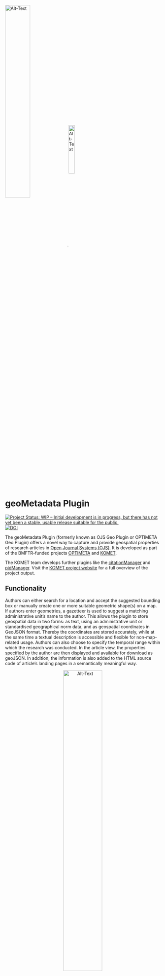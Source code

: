 <div>
<a href="https://projects.tib.eu/optimeta/en/">
<img src="https://projects.tib.eu/fileadmin/_processed_/e/8/csm_Optimeta_Logo_web_98c26141b1.png" alt="Alt-Text" title="OPTIMETA Logo" width="40%" align="middle"/>
</a>
<a href="https://projects.tib.eu/komet/en/">
<img src="https://projects.tib.eu/fileadmin/data/komet/img/Logo_Komet_RZ.png" alt="Alt-Text" title="KOMET Logo" width="20%" align="middle">
</a>
</div>

# geoMetadata Plugin
[![Project Status: WIP – Initial development is in progress, but there has not yet been a stable, usable release suitable for the public.](https://www.repostatus.org/badges/latest/wip.svg)](https://www.repostatus.org/#wip) [![DOI](https://zenodo.org/badge/DOI/10.5281/zenodo.8198983.svg)](https://doi.org/10.5281/zenodo.8198983)

The geoMetadata Plugin (formerly known as OJS Geo Plugin or OPTIMETA Geo Plugin) offers a novel way to capture and provide geospatial properties of research articles in [Open Journal Systems (OJS)](https://pkp.sfu.ca/ojs/).
It is developed as part of the BMFTR-funded projects [OPTIMETA](https://projects.tib.eu/optimeta/en/) and [KOMET](https://projects.tib.eu/komet/en/).

The KOMET team develops further plugins like the [citationManager](https://github.com/TIBHannover/citationManager) and [pidManager](https://github.com/TIBHannover/pidManager). 
Visit the [KOMET project website](https://projects.tib.eu/komet/output/) for a full overview of the project output.

## Functionality  
Authors can either search for a location and accept the suggested bounding box or manually create one or more suitable geometric shape(s) on a map.
If authors enter geometries, a gazetteer is used to suggest a matching administrative unit’s name to the author.
This allows the plugin to store geospatial data in two forms: as text, using an administrative unit or standardised geographical norm data, and as geospatial coordinates in GeoJSON format.
Thereby the coordinates are stored accurately, while at the same time a textual description is accessible and flexible for non-map-related usage.
Authors can also choose to specify the temporal range within which the research was conducted.
In the article view, the properties specified by the author are then displayed and available for download as geoJSON.
In addition, the information is also added to the HTML source code of article’s landing pages in a semantically meaningful way.

<div style="text-align:center">
<img src="docs/screenshots/SubmissionView.png" alt="Alt-Text" title="Screenshot of entering geospatial properties in the OJS submission process" width="50%" align="middle"/>
<br/>
<em>Screenshot of entering geospatial properties in the OJS submission process</em>
</div>

<div style="text-align:center">
<img src="docs/screenshots/ArticleView.png" alt="screenshot of geo plugin" title="Screenshot of geospatial properties in the OJS article view" width="50%" align="middle"/>
<br/>
<em>Screenshot of geospatial properties in the OJS article view</em>
</div>

## Publications 
- A first prototype of the geoMetadata Plugin was developed under the name *geoOJS* by Tom Niers for the BSc. thesis [Geospatial Metadata for Discovery in Scholarly Publishing](http://nbn-resolving.de/urn:nbn:de:hbz:6-69029469735); the work was [presented at The Munin Conference on Scholarly Publishing, 2020](https://doi.org/10.7557/5.5590), see [recording](https://youtu.be/-Lc9AjHq_AY).

## Download & Installation
You can download OJS via the [PKP Software Download Section](https://pkp.sfu.ca/software/ojs/download/). 
A detailed [GetStarted Guide](GetStarted.md) for installing OJS is available. 

### From Source
Once OJS has been installed, the plugin must be downloaded and installed.

1. Clone [the code repository](https://github.com/TIBHannover/geoMetadata/) and save the contents into the directory `ojs/plugins/generic/geoMetadata` in your OJS installation.
1. Checkout the desired OJS version of the geoMetadata code repository by selecting the corresponding branch e.g. `stable-3_3_0`.
1. Run `composer install` in `ojs/plugins/generic/geoMetadata` to download JavaScript dependencies for the plugin using [Asset Packagist](https://asset-packagist.org/site/about).
1. Activate the plugin in the OJS plugin settings (OJS > Dashboard > Website > Plugins > Installed Plugins) and continue with [Configuration](#configuration).

### Via Release
See releases at <https://github.com/TIBHannover/geoMetadata/releases>. 
In the GitHub Release View you will find 4 archives in the assets of the corresponding release:  

- The `geoMetadata.tar.gz` and `geoMetadata.zip` archive contain the plugin's source code, along with the necessary JavaScript dependencies. No further installation via composer is required, the plugin is ready to use.
- `Source code (zip)` and `Source code (tar.gz)` contain only the plugin source code. Further installation via composer is required (See [Step 3. From Source](#from-source)). 

We recommend downloading either the `geoMetadata.tar.gz` or the `geoMetadata.zip` archive, which include the JavaScript dependencies. The following guidelines will guide you through the installation process using these archives. There are two options available:

#### Installation via Upload 
1. Download as `zip`-archive or `tar.gz`-archive. Renaming is not required.
1. Use the button `Upload a New Plugin` in the OJS plugin settings (OJS > Dashboard > Website > Plugins > Installed Plugins). 
1. Select the `zip`-archive or `tar.gz`-archive for upload and click the `Save`-button.
1. Activate the plugin in the OJS plugin settings (OJS > Dashboard > Website > Plugins > Installed Plugins) and continue with [Configuration](#configuration).

_Troubleshooting_
- The upload limit in OJS is 2 MB by default. To upload the geoMetadata plugin, you need to increase this limit in the used `php.ini`-file.
   - If you do not know where the `php.ini` file is located, you can find it by creating an `info.php`-file in your server folder containing the following content: `echo "<?php phpinfo();" >`
      - Open the `info.php`-file in a browser to check the location (property: `Loaded Configuration File`) of the `php.ini`-file.
   - The following properties need to be adapted: 
      - `post_max_size = 100M`
      - `upload_max_filesize = 100M`
   - To apply the changes in the `php.ini`-file, a restart of Apache and OJS is required. 
- If you want to upload the plugin as `tar.gz`-archive you need to define the `tar`-path in the OJS configuration file (`config.inc.php`). 
   - code sequence in the `config.inc.php`: 
      ```
      ; tar (used in backup plugin, translation packaging)
      tar = /bin/tar
      ```
   - If you are not aware of the `tar`-path on your system you can find it out by using the following command in the terminal: `which tar`.  

#### Installation via Drag and Drop 
1. Download as `zip`-archive or `tar.gz`-archive and uncompress it.
1. Save the contents into the directory `ojs/plugins/generic/geoMetadata` in your OJS installation. 
   - It is important to store the content in the directory `ojs/plugins/generic/geoMetadata` and not in a directory including the tag e.g. `ojs/plugins/generic/geoMetadata-1.0.0.0-beta`. 
1. Activate the plugin in the OJS plugin settings (OJS > Dashboard > Website > Plugins > Installed Plugins) and continue with [Configuration](#configuration).

## Configuration

1. Configure **GeoNames**

   You have to specify your username for the GeoNames API, so that an alignment for the administrative units is possible.

   1. Create an account on <https://www.geonames.org/login> and enable it by clicking the activiation link you receive via email.
   1. Go to <https://www.geonames.org/manageaccount> and enable your account for free web services. 
   1. Enter the username and the GeoNames BaseURL in the settings (OJS > Dashboard > Website > Plugins > Installed Plugins > geoMetadata > blue arrow > Settings).

1. Configure **Issue TOC** 

   The plugin displays geospatial information for each article included in an issue on a map on the issue page. 
   To enable this feature, you need to change a line of code in the main OJS code. 

   - You need to add the following line of code to the [issue_toc.tpl](https://github.com/pkp/ojs/blob/bad437e0ef240afb2370c0548e55fb18716fd278/templates/frontend/objects/issue_toc.tpl) in [line 130](https://github.com/pkp/ojs/blob/bad437e0ef240afb2370c0548e55fb18716fd278/templates/frontend/objects/issue_toc.tpl#L130): 

      `{call_hook name="Templates::Issue::TOC::Main"}` 
      
   - With your adaptations, this section of the file should look like this::  

      _line 129_ `{/foreach}`

      _line 130_ `{call_hook name="Templates::Issue::TOC::Main"}`

      _line 131_ `</div><!-- .sections -->`
   
1. Configure **Journal Map**

   The plugin displays geospatial information for each article included in a journal on a map. This map is available via `journalURL/map` e.g. `https://examplePublisher/index.php/exampleJournal/map`. 
   
   This map is available via the URL, but you could also provide the option for users of your journal to access the map by clicking on a button in the _Primary Navigation Menu_. To do this, you need to carry out the following steps. 

   1. Enter the corresponding menu (OJS > Dashboard > Website > Setup > Navigation).
   1. Add the Navigation Menu Item _Map_.

      1. _Add Item_ 
      1. Title: _Map_ 
      1. Navigation Menu Type: _Remote URL_  
      1. URL: _journalURL/map_  

   1. Add Navigation Menu Item _Map_ to _Primary Navigation Menu_. 

      - If the _Primary Navigation Menu_ is available. 

         1. _Blue Arrow_ next to _Primary Navigation Menu_ 
         1. _Edit_ 
         1. Place the Menu Item _Map_ at the place where the user should find it. You can move the item _Map_ from the _Unassigned Menu Items_ to the _Assigned Menu Items_. 
         
      - If the _Primary Navigation Menu_ is not available you have to create it. 

         1. _Add Menu_ 
         1. Title: _Primary Navigation Menu_ 
         1. Active Theme Navigation Areas: _primary_
         1. Place all items the user should find in the menu including the item _Map_. You can move the items from the _Unassigned Menu Items_ to the _Assigned Menu Items_.  

Further information on the geoJSON specification is available via a [wiki](https://github.com/tomniers/geoOJS/wiki/geoJSON-Specification). 

## Contribute
All help is welcome: asking questions, providing documentation, testing, or even development.

Please note that this project is released with a [Contributor Code of Conduct](CONDUCT.md).
By participating in this project you agree to abide by its terms.

## Notes About Accuracy
The spatial metadata is saved in GeoJSON format using the EPSG:4326 coordinate reference system (CRS) and the underlying dynamic WGS84 datum.
This means that even the same coordinates can point to different locations on Earth over time, as the so called "epoch" is not saved.
However, this only leads to an uncertainty of about +/- 2 m, which is generally _no problem at all_ for the use case of global dataset discovery.

## Testing
Tests are run with [Cypress](https://www.cypress.io/), for which dependencies are installed with npm using the `package.json`.

### Running Cypress Locally

```bash
# see also Cypress' system dependencies at https://docs.cypress.io/guides/getting-started/installing-cypress#Advanced-Installation
npm install

npx cypress open

# start compose configuration for desired OJS version, running on port 8080; OJS_VERSION is a image tag for pkpofficial/ojs
export OJS_VERSION=3_3_0-11 && docker-compose --file cypress/docker-compose-mysql.yml down --volume && docker-compose --file cypress/docker-compose-mysql.yml up
export OJS_VERSION=3_2_1-4 && docker-compose --file cypress/docker-compose-mysql.yml down --volume && docker-compose --file cypress/docker-compose-mysql.yml up

# open/run Cypress tests with a given OJS version
npm run cy_open
npm run cy_run
```

To debug, add `debugger;` to the code and make sure to have the developer tools open in the browser windows started by Cypress.

### Writing Tests

1. Start docker-compose configuration (see above)
1. Start Cypress (see above)
1. Write tests, run them in Cypress
1. If you need a clean start (= empty database) for a test, stop the docker-compose configuration, delete it (`down --volume`) and restart it

## Create a Release

1. Run `composer update` and `composer install`
1. Update the releaseVersion in the `version.xml` e.g. `<release>1.0.1.0-beta</release>`
   - Create a corresponding commit and push it to GitHub 
1. Add a git tag and push it to GitHub
   - `git tag -a vReleaseVersion -m "release vReleaseVersion"` e.g. `git tag -a v1.0.1.0-beta -m "release v1.0.1.0-beta"` 
      - The tag is now connected to the beforehand pushed commit with the changed `version.xml`
   - `git push origin tag vReleaseVersion` e.g. `git push origin tag v1.0.1.0-beta`
1. Create a `zip` and `tar.gz` archive of the local repository including the required dependencies from `vendor/` and `js/lib/` but excluding exclude non-essential files. 
   - `zip`-archive 
      ```bash
      zip -r geoMetadata.zip geoMetadata --exclude '*.git*' --exclude '*.github/*' --exclude 'node_modules/*' --exclude '*cypress/*' --exclude '*.gitignore*' --exclude '*.npmignore*' --exclude '*messages.mo*' --exclude '*cypress.config.js*' --exclude '*CONDUCT.md*' --exclude '*screenshots/*'
      ```
   - `tar.gz`-archive  
      ```bash
      tar -czf geoMetadata.tar.gz \
          --exclude='*.git*' \
          --exclude='*.github/*' \
          --exclude='node_modules/*' \
          --exclude='*cypress/*' \
          --exclude='*.gitignore*' \
          --exclude='*.npmignore*' \
          --exclude='*messages.mo*' \
          --exclude='*cypress.config.js*' \
          --exclude='*CONDUCT.md*' \
          --exclude='*screenshots/*' \
         geoMetadata
      ```
1. Create a new [release](https://github.com/TIBHannover/geoMetadata/releases) on GitHub using the tag just created, with a fitting title, description and, if necessary, check the `pre-release` box
1. Upload the both archives as binaries to the release on GitHub
1. Publish release 

Later release workflows will include usage of the PKP CLI tool, see <https://docs.pkp.sfu.ca/dev/plugin-guide/en/release>.

## License

This project is published under GNU General Public License, Version 3.
